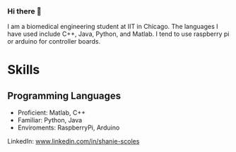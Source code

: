 ### Hi there 👋

I am a biomedical engineering student at IIT in Chicago. The languages I have used include C++, Java, Python, and Matlab. I tend to use raspberry pi or arduino for controller boards. 

# Skills 

## Programming Languages

- Proficient: Matlab, C++
- Familiar: Python, Java
- Enviroments: RaspberryPi, Arduino 

LinkedIn: www.linkedin.com/in/shanie-scoles
